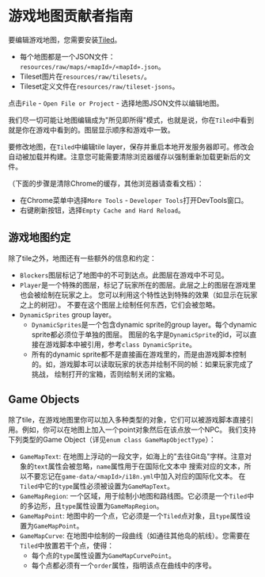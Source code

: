 # 游戏地图贡献者指南

要编辑游戏地图，您需要安装[Tiled](https://www.mapeditor.org/)。

- 每个地图都是一个JSON文件：`resources/raw/maps/«mapId»/«mapId».json`。
- Tileset图片在`resources/raw/tilesets/`。
- Tileset定义文件在`resources/raw/tileset-jsons`。

点击`File` - `Open File or Project` - 选择地图JSON文件以编辑地图。

我们尽一切可能让地图编辑成为"所见即所得"模式，也就是说，你在`Tiled`中看到就是你在游戏中看到的。图层显示顺序和游戏中一致。

要修改地图，在`Tiled`中编辑tile layer，保存并重启本地开发服务器即可。修改会自动被加载并构建。注意您可能需要清除浏览器缓存以强制重新加载更新后的文件。

（下面的步骤是清除Chrome的缓存，其他浏览器请查看文档）：
- 在Chrome菜单中选择`More Tools` - `Developer Tools`打开DevTools窗口。
- 右键刷新按钮，选择`Empty Cache and Hard Reload`。

## 游戏地图约定

除了tile之外，地图还有一些额外的信息和约定：

- `Blockers`图层标记了地图中的不可到达点。此图层在游戏中不可见。
- `Player`是一个特殊的图层，标记了玩家所在的图层。此层之上的图层在游戏里也会被绘制在玩家之上。
  您可以利用这个特性达到特殊的效果（如显示在玩家之上的树冠）。
  不要在这个图层上绘制任何东西，它们会被忽略。
- `DynamicSprites` group layer。
    - `DynamicSprites`是一个包含dynamic sprite的group layer。每个dynamic sprite都必须位于单独的图层。
      图层的名字是`DynamicSprite`的id，可以直接在游戏脚本中被引用，参考`class DynamicSprite`。
    - 所有的dynamic sprite都不是直接画在游戏里的，而是由游戏脚本控制的。如，游戏脚本可以读取玩家的状态并绘制不同的帧：如果玩家完成了挑战，
      绘制打开的宝箱，否则绘制关闭的宝箱。

## Game Objects

除了tile，在游戏地图里你可以加入多种类型的对象，它们可以被游戏脚本直接引用。例如，你可以在地图上加入一个point对象然后在该点放一个NPC。
我们支持下列类型的Game Object（详见`enum class GameMapObjectType`）：

- `GameMapText`: 在地图上浮动的一段文字，如海上的"去往Git岛"字样。注意对象的`text`属性会被忽略，`name`属性用于在国际化文本中
  搜索对应的文本，所以不要忘记在`game-data/<mapId>/i18n.yml`中加入对应的国际化文本。
  在`Tiled`中它的`type`属性必须被设置为`GameMapText`。 
- `GameMapRegion`: 一个区域，用于绘制小地图和路线图。它必须是一个`Tiled`中的多边形，且`type`属性设置为`GameMapRegion`。
- `GameMapPoint`: 地图中的一个点，它必须是一个`Tiled`点对象，且`type`属性设置为`GameMapPoint`。
- `GameMapCurve`: 在地图中绘制的一段曲线（如通往其他岛的航线）。您需要在`Tiled`中放置若干个点，使得：
    - 每个点的`type`属性设置为`GameMapCurvePoint`。
    - 每个点都必须有一个`order`属性，指明该点在曲线中的序号。
